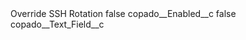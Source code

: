 <?xml version="1.0" encoding="UTF-8"?>
<CustomMetadata xmlns="http://soap.sforce.com/2006/04/metadata" xmlns:xsi="http://www.w3.org/2001/XMLSchema-instance" xmlns:xsd="http://www.w3.org/2001/XMLSchema">
    <label>Override SSH Rotation</label>
    <protected>false</protected>
    <values>
        <field>copado__Enabled__c</field>
        <value xsi:type="xsd:boolean">false</value>
    </values>
    <values>
        <field>copado__Text_Field__c</field>
        <value xsi:nil="true"/>
    </values>
</CustomMetadata>
